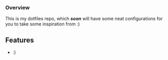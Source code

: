 ### Overview

This is my dotfiles repo, which ***soon*** will have some neat configurations for you to take some inspiration from :)

## Features

* :)
